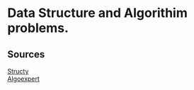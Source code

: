 # Data Structure and Algorithim problems. 

## Sources
[Structy](structy.net) </br >
[Algoexpert](algoexpert.io) </br >